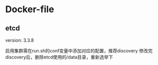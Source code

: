 # Docker-file

## etcd

version: 3.3.8

启用集群需在run.sh的conf变量中添加对应的配置，推荐discovery
修改完discovery后，删除etcd使用的/data目录，重新选举下
